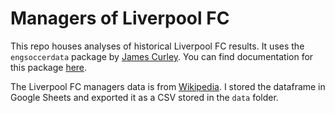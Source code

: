 # Managers of Liverpool FC

This repo houses analyses of historical Liverpool FC results. It uses the `engsoccerdata` package by [James Curley](https://github.com/jalapic). You can find documentation for this package [here](https://github.com/jalapic/engsoccerdata). 

The Liverpool FC managers data is from [Wikipedia](https://en.wikipedia.org/wiki/List_of_Liverpool_F.C._managers). I stored the dataframe in Google Sheets and exported it as a CSV stored in the `data` folder.